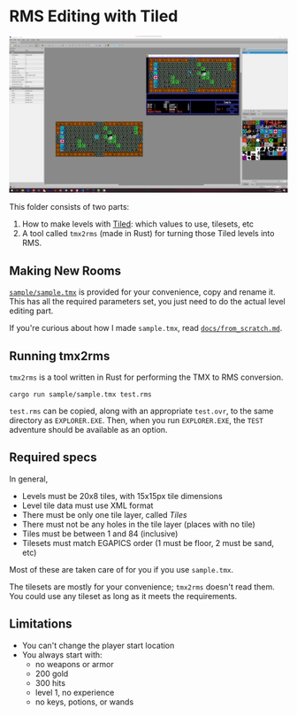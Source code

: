 # RMS Editing with Tiled

![DOSBox window overtop of Tiled window](docs/editor.png)

This folder consists of two parts:

1. How to make levels with [Tiled](https://www.mapeditor.org/): which values to use, tilesets, etc
2. A tool called `tmx2rms` (made in Rust) for turning those Tiled levels into RMS.

## Making New Rooms

[`sample/sample.tmx`](sample/sample.tmx) is provided for your convenience, copy and rename it. This has all the required parameters set, you just need to do the actual level editing part.

If you're curious about how I made `sample.tmx`, read [`docs/from_scratch.md`](docs/from_scratch.md).

## Running tmx2rms

`tmx2rms` is a tool written in Rust for performing the TMX to RMS conversion.

```
cargo run sample/sample.tmx test.rms
```

`test.rms` can be copied, along with an appropriate `test.ovr`, to the same directory as `EXPLORER.EXE`. Then, when you run `EXPLORER.EXE`, the `TEST` adventure should be available as an option.

## Required specs

In general,

* Levels must be 20x8 tiles, with 15x15px tile dimensions
* Level tile data must use XML format
* There must be only one tile layer, called _Tiles_
* There must not be any holes in the tile layer (places with no tile)
* Tiles must be between 1 and 84 (inclusive)
* Tilesets must match EGAPICS order (1 must be floor, 2 must be sand, etc)

Most of these are taken care of for you if you use `sample.tmx`.

The tilesets are mostly for your convenience; `tmx2rms` doesn't read them. You could use any tileset as long as it meets the requirements.

## Limitations

* You can't change the player start location
* You always start with:
   * no weapons or armor
   * 200 gold
   * 300 hits
   * level 1, no experience
   * no keys, potions, or wands
